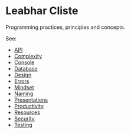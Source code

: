# Leabhar Cliste

Programming practices, principles and concepts.

See:

- [API](api.md)
- [Complexity](complexity.md)
- [Console](console.md)
- [Database](database.md)
- [Design](design.md)
- [Errors](errors.md)
- [Mindset](mindset.md)
- [Naming](naming.md)
- [Presentations](presentations.md)
- [Productivity](productivity.md)
- [Resources](resources.md)
- [Security](security.md)
- [Testing](testing.md)
